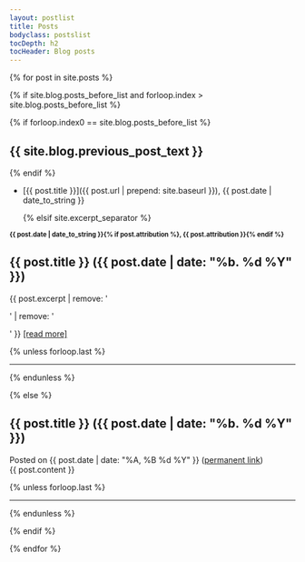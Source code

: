```yaml
---
layout: postlist
title: Posts
bodyclass: postslist
tocDepth: h2
tocHeader: Blog posts
---
```


{% for post in site.posts %}

  {% if site.blog.posts_before_list and forloop.index > site.blog.posts_before_list %}

{% if forloop.index0 == site.blog.posts_before_list %}
## {{ site.blog.previous_post_text }}
{% endif %}

* [{{ post.title }}]({{ post.url | prepend: site.baseurl }}), {{ post.date | date_to_string }}

  {% elsif site.excerpt_separator %}

<p style="font-size: 0.8em; margin: 0;"><b>{{ post.date | date_to_string }}{% if post.attribution %}, {{ post.attribution }}{% endif %}</b></p>

## {{ post.title }} <span>({{ post.date | date: "%b.&nbsp;%d&nbsp;%Y" }})</span>

<p>{{ post.excerpt | remove: '<p>' | remove: '</p>' }} <a href="{{ post.url | prepend: site.baseurl }}">[read more]</a></p>

{% unless forloop.last %}<hr>{% endunless %}

  {% else %}

## {{ post.title }} <span>({{ post.date | date: "%b.&nbsp;%d&nbsp;%Y" }})</span>

<div class="postdate">
Posted on {{ post.date | date: "%A, %B %d %Y" }} (<a href="{{ post.url }}">permanent link</a>)
</div>
{{ post.content }}

{% unless forloop.last %}<hr>{% endunless %}

  {% endif  %}

{% endfor %}

